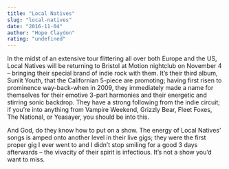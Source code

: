 ```yaml
---
title: "Local Natives"
slug: "local-natives"
date: "2016-11-04"
author: "Hope Claydon"
rating: "undefined"
---
```


In the midst of an extensive tour flittering all over both Europe and the US, Local Natives will be returning to Bristol at Motion nightclub on November 4 – bringing their special brand of indie rock with them. It’s their third album, Sunlit Youth, that the Californian 5-piece are promoting; having first risen to prominence way-back-when in 2009, they immediately made a name for themselves for their emotive 3-part harmonies and their energetic and stirring sonic backdrop. They have a strong following from the indie circuit; if you’re into anything from Vampire Weekend, Grizzly Bear, Fleet Foxes, The National, or Yeasayer, you should be into this.

And God, do they know how to put on a show. The energy of Local Natives’ songs is amped onto another level in their live gigs; they were the first proper gig I ever went to and I didn’t stop smiling for a good 3 days afterwards – the vivacity of their spirit is infectious. It’s not a show you’d want to miss.
